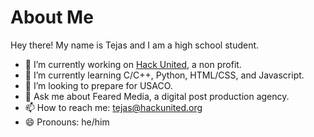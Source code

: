 # About Me

Hey there! My name is Tejas and I am a high school student. 

- 🔭 I’m currently working on [Hack United](https://hackunited.org), a non profit.
- 🌱 I’m currently learning C/C++, Python, HTML/CSS, and Javascript.
- 🤔 I’m looking to prepare for USACO.
- 💬 Ask me about Feared Media, a digital post production agency. 
- 📫 How to reach me: tejas@hackunited.org
- 😄 Pronouns: he/him

